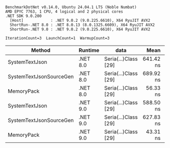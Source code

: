 ```

BenchmarkDotNet v0.14.0, Ubuntu 24.04.1 LTS (Noble Numbat)
AMD EPYC 7763, 1 CPU, 4 logical and 2 physical cores
.NET SDK 9.0.200
  [Host]            : .NET 9.0.2 (9.0.225.6610), X64 RyuJIT AVX2
  ShortRun-.NET 8.0 : .NET 8.0.13 (8.0.1325.6609), X64 RyuJIT AVX2
  ShortRun-.NET 9.0 : .NET 9.0.2 (9.0.225.6610), X64 RyuJIT AVX2

IterationCount=3  LaunchCount=1  WarmupCount=3  

```
| Method                  | Runtime  | data                 | Mean      | Error      | StdDev   | Min       | Max       | Gen0   | Allocated |
|------------------------ |--------- |--------------------- |----------:|-----------:|---------:|----------:|----------:|-------:|----------:|
| SystemTextJson          | .NET 8.0 | Seria(...)Class [29] | 641.42 ns |  23.907 ns | 1.310 ns | 640.13 ns | 642.75 ns | 0.0229 |     392 B |
| SystemTextJsonSourceGen | .NET 8.0 | Seria(...)Class [29] | 689.92 ns | 139.154 ns | 7.627 ns | 685.34 ns | 698.73 ns | 0.0277 |     464 B |
| MemoryPack              | .NET 8.0 | Seria(...)Class [29] |  56.33 ns |   0.277 ns | 0.015 ns |  56.31 ns |  56.34 ns | 0.0072 |     120 B |
| SystemTextJson          | .NET 9.0 | Seria(...)Class [29] | 588.50 ns |  17.089 ns | 0.937 ns | 587.71 ns | 589.54 ns | 0.0229 |     392 B |
| SystemTextJsonSourceGen | .NET 9.0 | Seria(...)Class [29] | 627.83 ns |  19.077 ns | 1.046 ns | 627.04 ns | 629.01 ns | 0.0277 |     464 B |
| MemoryPack              | .NET 9.0 | Seria(...)Class [29] |  43.31 ns |   0.966 ns | 0.053 ns |  43.25 ns |  43.35 ns | 0.0072 |     120 B |
